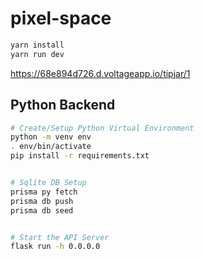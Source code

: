 # pixel-space

```bash
yarn install
yarn run dev
```

https://68e894d726.d.voltageapp.io/tipjar/1



## Python Backend

```bash
# Create/Setup Python Virtual Environment
python -m venv env
. env/bin/activate
pip install -r requirements.txt


# Sqlite DB Setup
prisma py fetch
prisma db push
prisma db seed


# Start the API Server
flask run -h 0.0.0.0
```

